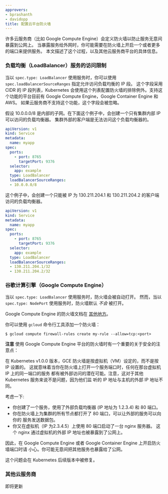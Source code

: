 ```yaml
---
approvers:
- bprashanth
- davidopp
title: 配置云平台防火墙
---
```







许多云服务商（比如 Google Compute Engine）会定义防火墙以防止服务无意间暴露到公网上。
当暴露服务给外网时，你可能需要在防火墙上开启一个或者更多的端口来提供服务。
本文描述了这个过程，以及其他云服务商平台的具体信息。


### 负载均衡（LoadBalancer）服务的访问限制

 
 
 
 当以 `spec.type: LoadBalancer` 使用服务时，你可以使用 `spec.loadBalancerSourceRanges` 指定允许访问负载均衡的 IP 段。
 这个字段采用 CIDR 的 IP 段列表，Kubernetes 会使用这个列表配置防火墙的排除例外。支持这个功能的平台目前有 Google Compute Engine，Google Container Engine 和 AWS。
 如果云服务商不支持这个功能，这个字段会被忽略。

 
 
 假设 10.0.0.0/8 是内部的子网。在下面这个例子中，会创建一个只有集群内部 IP 可以访问的负载均衡器。
 集群外部的客户端是无法访问这个负载均衡器的。

```yaml
apiVersion: v1
kind: Service
metadata:
  name: myapp
spec:
  ports:
    - port: 8765
      targetPort: 9376
  selector:
    app: example
  type: LoadBalancer
  loadBalancerSourceRanges:
  - 10.0.0.0/8
```

 
 这个例子中，会创建一个只能被 IP 为 130.211.204.1 和 130.211.204.2 的客户端访问的负载均衡器。

```yaml
apiVersion: v1
kind: Service
metadata:
  name: myapp
spec:
  ports:
    - port: 8765
      targetPort: 9376
  selector:
    app: example
  type: LoadBalancer
  loadBalancerSourceRanges:
  - 130.211.204.1/32
  - 130.211.204.2/32
```


### 谷歌计算引擎（Google Compute Engine）




当以 `spec.type: LoadBalancer` 使用服务时，防火墙会被自动打开。
然而，当以 `spec.type: NodePort` 使用服务时，防火墙默认 *不会* 被打开。


Google Compute Engine 的防火墙文档在 [其他地方](https://cloud.google.com/compute/docs/networking#firewalls_1)。


你可以使用 `gcloud` 命令行工具添加一个防火墙：

```shell
$ gcloud compute firewall-rules create my-rule --allow=tcp:<port>
```



**注意**
使用 Google Compute Engine 平台的防火墙时有一个重要的关于安全的注意点：







在 Kubernetes v1.0.0 版本，GCE 防火墙是按虚拟机（VM）设定的，而不是按 IP 设置的。
这就意味着当你在防火墙上打开一个服务端口时，任何在那台虚拟机 IP 上的同一端口的服务
都有被外部访问的潜在可能。注意，这对于其他 Kubernetes 服务来说不是问题，因为他们监
听的 IP 地址与主机的外部 IP 地址不同。


考虑一下:

   * 你创建了一个服务，使用了外部负载均衡器 (IP 地址为 1.2.3.4) 和 80 端口。
   * 你在防火墙上为集群的所有节点都打开了 80 端口，可以让外部的服务可以向你的
     服务发送数据包。
   * 你又在虚拟机（IP 为2.3.4.5）上使用 80 端口启动了一台 nginx 服务器。
     这个 nginx 通过虚拟机的外部 IP 地址也被暴露到了公网上。




因此，在 Google Compute Engine 或者 Google Container Engine 上开启防火墙端口时请
小心。你可能无意间把其他服务也暴露给了公网。


这个问题会在 Kubernetes 后续版本中被修复。


### 其他云服务商


即将更新


